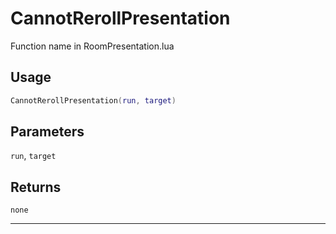 # CannotRerollPresentation
Function name in RoomPresentation.lua
## Usage
```lua
CannotRerollPresentation(run, target)
```
## Parameters
`run`, `target`
## Returns
`none`

---